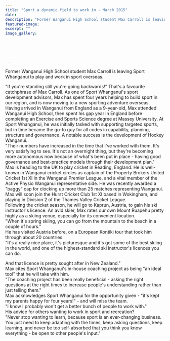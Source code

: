 ```yaml
---
title: "Sport a dynamic field to work in - March 2015"
date: 
description: "Former Wanganui High School student Max Carroll is leaving Sport Whanganui to play and work in sport overseas, from Wanganui Midweek article 25/3/15..."
featured-image: 
excerpt: ""
image_gallery:
    
    
    
    
    
---
```


<p>Former Wanganui High School student Max Carroll is leaving Sport Whanganui to play and work in sport overseas.</p>
<p>"If you're standing still you're going backwards!" That's a favourite catchphrase of Max Carroll. As one of Sport Whanganui's sport development advisors, Max has spent four years helping to build sport in our region, and is now moving to a new sporting adventure overseas.<br />Having arrived in Wanganui from England as a 9-year-old, Max attended Wanganui High School, then spent his gap year in England before completing an Exercise and Sports Science degree at Massey University. At Sport Whanganui, he was initially tasked with supporting targeted sports, but in time became the go-to guy for all codes in capability, planning, structure and governance. A notable success is the development of Hockey Wanganui.<br />"Their numbers have increased in the time that I've worked with them. It's very satisfying to see. It's not an overnight thing, but they're becoming more autonomous now because of what's been put in place - having good governance and best-practice models through their development plan."<br />Max is heading to the UK to play cricket in Reading, England. He is well-known in Wanganui cricket circles as captain of the Property Brokers United Cricket 1st XI in the Wanganui Premier League, and a vital member of the Active Physio Wanganui representative side. He was recently awarded a "baggy" cap for clocking up more than 25 matches representing Wanganui. Max will soon join the Hurst Cricket Club 1st XI based in Wokingham, and playing in Division 2 of the Thames Valley Cricket League.<br />Following the cricket season, he will go to Kaprun, Austria, to gain his ski instructor's licence. An avid skier, Max rates our own Mount Ruapehu pretty highly as a skiing venue, especially for its convenient location.<br />"When it's spring skiing, you can go from the mountain to the beach in a couple of hours."<br />He has visited Austria before, on a European Kontiki tour that took him through about 20 countries.<br />"It's a really nice place, it's picturesque and it's got some of the best skiing in the world, and one of the highest-standard ski instructor's licences you can do.</p>
<p>And that licence is pretty sought after in New Zealand."<br />Max cites Sport Whanganui's in-house coaching project as being "an ideal tool" that he will take with him.<br />"The coaching project has been really beneficial - asking the right questions at the right times to increase people's understanding rather than just telling them."<br />Max acknowledges Sport Whanganui for the opportunity given - "it's kept my parents happy for four years!" - and will miss the team.<br />"I know I probably won't get a better bunch of people to work with."<br />His advice for others wanting to work in sport and recreation?<br />"Never stop wanting to learn, because sport is an ever-changing business. You just need to keep adapting with the times, keep asking questions, keep learning, and never be too self-absorbed that you think you know everything - be open to other people's input."</p>

